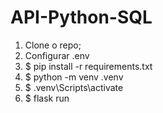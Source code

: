 # API-Python-SQL

1. Clone o repo;
2. Configurar .env
3. $ pip install -r requirements.txt
4. $ python -m venv .venv
5. $ .venv\Scripts\activate
6. $ flask run
